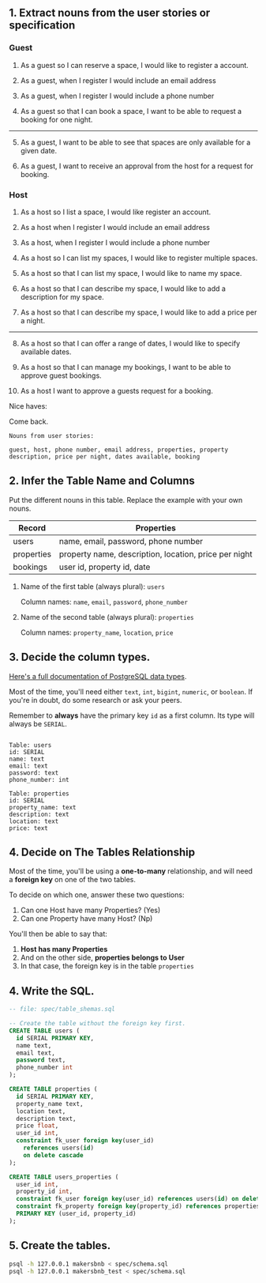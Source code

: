 ## 1. Extract nouns from the user stories or specification

### Guest

1. As a guest so I can reserve a space, I would like to register a account.

2. As a guest, when I register I would include an email address

3. As a guest, when I register I would include a phone number

4. As a guest so that I can book a space, I want to be able to request a booking for one night.

----

5. As a guest, I want to be able to see that spaces are only available for a given date.

6. As a guest, I want to receive an approval from the host for a request for booking.


### Host

1. As a host so I list a space, I would like register an account.

2. As a host when I register I would include an email address

3. As a host, when I register I would include a phone number

4. As a host so I can list my spaces, I would like to register multiple spaces.

5. As a host so that I can list my space, I would like to name my space.

6. As a host so that I can describe my space, I would like to add a description for my space.

7. As a host so that I can describe my space, I would like to add a price per a night.

----

8. As a host so that I can offer a range of dates, I would like to specify available dates.

9. As a host so that I can manage my bookings, I want to be able to approve guest bookings.

10. As a host I want to approve a guests request for a booking.


Nice haves:

Come back.

```
Nouns from user stories:

guest, host, phone number, email address, properties, property description, price per night, dates available, booking
```

## 2. Infer the Table Name and Columns

Put the different nouns in this table. Replace the example with your own nouns.

| Record                | Properties          |
| --------------------- | ------------------  |
| users                 | name, email, password, phone number
| properties            | property name, description, location, price per night
| bookings              | user id, property id, date

1. Name of the first table (always plural): `users` 

    Column names: `name`, `email`, `password`, `phone_number`

2. Name of the second table (always plural): `properties` 

    Column names: `property_name`, `location`, `price`

<!-- 2. Name of the second table (always plural): `properties` 

Column names: `property_name`, `location`, `price` -->

## 3. Decide the column types.

[Here's a full documentation of PostgreSQL data types](https://www.postgresql.org/docs/current/datatype.html).

Most of the time, you'll need either `text`, `int`, `bigint`, `numeric`, or `boolean`. If you're in doubt, do some research or ask your peers.

Remember to **always** have the primary key `id` as a first column. Its type will always be `SERIAL`.

```

Table: users
id: SERIAL
name: text
email: text
password: text
phone_number: int

Table: properties
id: SERIAL
property_name: text
description: text
location: text
price: text
```

## 4. Decide on The Tables Relationship

Most of the time, you'll be using a **one-to-many** relationship, and will need a **foreign key** on one of the two tables.

To decide on which one, answer these two questions:

1. Can one Host have many Properties? (Yes)
2. Can one Property have many Host? (Np)

You'll then be able to say that:

1. **Host has many Properties**
2. And on the other side, **properties belongs to User**
3. In that case, the foreign key is in the table `properties`

## 4. Write the SQL.

```sql
-- file: spec/table_shemas.sql

-- Create the table without the foreign key first.
CREATE TABLE users (
  id SERIAL PRIMARY KEY,
  name text,
  email text,
  password text,
  phone_number int
);

CREATE TABLE properties (
  id SERIAL PRIMARY KEY,
  property_name text,
  location text,
  description text,
  price float,
  user_id int,
  constraint fk_user foreign key(user_id)
    references users(id)
    on delete cascade
);

CREATE TABLE users_properties (
  user_id int,
  property_id int,
  constraint fk_user foreign key(user_id) references users(id) on delete cascade,
  constraint fk_property foreign key(property_id) references properties(id) on delete cascade,
  PRIMARY KEY (user_id, property_id)
);

```

## 5. Create the tables.

```bash
psql -h 127.0.0.1 makersbnb < spec/schema.sql
psql -h 127.0.0.1 makersbnb_test < spec/schema.sql
```

